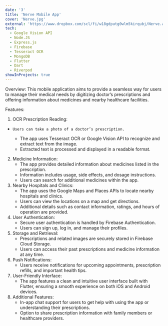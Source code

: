 ```yaml
---
date: '3'
title: 'Nerve Mobile App'
cover: 'Nerve.jpg'
external: 'https://www.dropbox.com/scl/fi/w18gdputg0wlm5kirqubj/Nerve.apk?rlkey=oramxptw6qvet9czbhms8z7jk&st=eyu13lof&dl=0'
tech:
  - Google Vision API
  - Node.JS
  - Express.js
  - Firebase
  - Tesseract OCR
  - MongoDB
  - Flutter
  - Dart
  - Riverpod
showInProjects: true
---
```


Overview:
This mobile application aims to provide a seamless way for users to manage their medical needs by digitizing doctor’s prescriptions and offering information about medicines and nearby healthcare facilities.

Features:

1. OCR Prescription Reading:

-     Users can take a photo of a doctor’s prescription.
  - The app uses Tesseract OCR or Google Vision API to recognize and extract text from the image.
  - Extracted text is processed and displayed in a readable format.

2. Medicine Information:
   - The app provides detailed information about medicines listed in the prescription.
   - Information includes usage, side effects, and dosage instructions.
   - Users can search for additional medicines within the app.
3. Nearby Hospitals and Clinics:
   - The app uses the Google Maps and Places APIs to locate nearby hospitals and clinics.
   - Users can view the locations on a map and get directions.
   - Additional details such as contact information, ratings, and hours of operation are provided.
4. User Authentication:
   - Secure user authentication is handled by Firebase Authentication.
   - Users can sign up, log in, and manage their profiles.
5. Storage and Retrieval:
   - Prescriptions and related images are securely stored in Firebase Cloud Storage.
   - Users can access their past prescriptions and medicine information at any time.
6. Push Notifications:
   - Users receive notifications for upcoming appointments, prescription refills, and important health tips.
7. User-Friendly Interface:
   - The app features a clean and intuitive user interface built with Flutter, ensuring a smooth experience on both iOS and Android devices.
8. Additional Features:
   - In-app chat support for users to get help with using the app or understanding their prescriptions.
   - Option to share prescription information with family members or healthcare providers.
